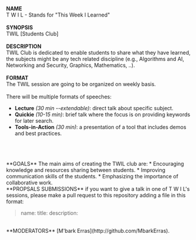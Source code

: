 **NAME**  
T W I L - Stands for "This Week I Learned"  
</br>
**SYNOPSIS**  
TWIL [Students Club]  
</br>
**DESCRIPTION**  
TWIL Club is dedicated to enable students to share what they have learned, the subjects might be any tech related discipline (e.g., Algorithms and AI, Networking and Security, Graphics, Mathematics, ..).  
</br>
**FORMAT**  
The TWIL session are going to be organized on weekly basis.  
</br>
There will be multiple formats of speeches:  
* **Lecture** *(30 min --extendable)*: direct talk about specific subject.
* **Quickie** *(10-15 min)*: brief talk where the focus is on providing keywords for later search.
* **Tools-in-Action** *(30 min)*: a presentation of a tool that includes demos and best practices.  
</br>
</br>
</br>
**GOALS**  
The main aims of creating the TWIL club are:  
* Encouraging knowledge and resources sharing between students.
* Improving communication skills of the students.
* Emphasizing the importance of collaborative work.
</br>
**PROPSALS SUBMISSIONS**  
if you want to give a talk in one of T W I L's sessions, please make a pull request to this repository adding a file in this format:  

> name:
> title:
> description:
</br>
**MODERATORS**  
[M'bark Erras](http://github.com/MbarkErras).

